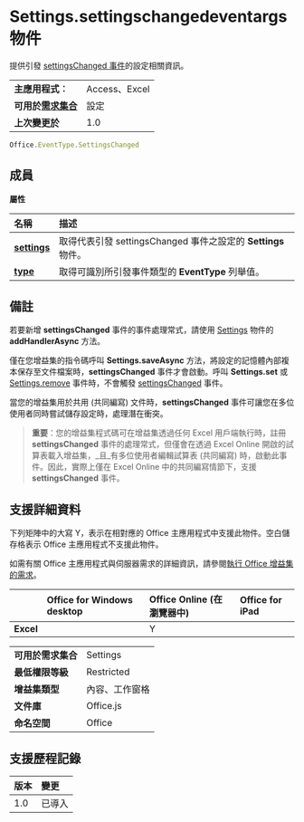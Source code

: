 # <a name="settings.settingschangedeventargs-object"></a>Settings.settingschangedeventargs 物件
提供引發 [settingsChanged 事件](settings.settingschangedevent.md)的設定相關資訊。

|||
|:-----|:-----|
|**主應用程式︰**|Access、Excel |
|**可用於[需求集合](../../docs/overview/specify-office-hosts-and-api-requirements.md)**|設定|
|**上次變更於**|1.0|

```js
Office.EventType.SettingsChanged
```

## <a name="members"></a>成員

**屬性**

|**名稱**|**描述**|
|:-----|:-----|
|**[settings](settings.settingschangedeventargs.setting.md)**|取得代表引發 settingsChanged 事件之設定的 **Settings** 物件。|
|**[type](settings.settingschangedeventargs.type.md)**|取得可識別所引發事件類型的 **EventType** 列舉值。|

## <a name="remarks"></a>備註

若要新增 **settingsChanged** 事件的事件處理常式，請使用 [Settings](settings.addhandlerasync.md) 物件的 **addHandlerAsync** 方法。

僅在您增益集的指令碼呼叫 **Settings.saveAsync** 方法，將設定的記憶體內部複本保存至文件檔案時，**settingsChanged** 事件才會啟動。呼叫 **Settings.set** 或 [Settings.remove](settings.set.md) 事件時，不會觸發 [settingsChanged](settings.remove.md) 事件。

當您的增益集用於共用 (共同編寫) 文件時，**settingsChanged** 事件可讓您在多位使用者同時嘗試儲存設定時，處理潛在衝突。


 >**重要**：您的增益集程式碼可在增益集透過任何 Excel 用戶端執行時，註冊 **settingsChanged** 事件的處理常式，但僅會在透過 Excel Online 開啟的試算表載入增益集，_且_有多位使用者編輯試算表 (共同編寫) 時，啟動此事件。因此，實際上僅在 Excel Online 中的共同編寫情節下，支援 **settingsChanged** 事件。



## <a name="support-details"></a>支援詳細資料


下列矩陣中的大寫 Y，表示在相對應的 Office 主應用程式中支援此物件。空白儲存格表示 Office 主應用程式不支援此物件。

如需有關 Office 主應用程式與伺服器需求的詳細資訊，請參閱[執行 Office 增益集的需求](../../docs/overview/requirements-for-running-office-add-ins.md)。


||**Office for Windows desktop**|**Office Online (在瀏覽器中)**|**Office for iPad**|
|:-----|:-----|:-----|:-----|
|**Excel**||Y||


|||
|:-----|:-----|
|**可用於需求集合**|Settings|
|**最低權限等級**|Restricted|
|**增益集類型**|內容、工作窗格|
|**文件庫**|Office.js|
|**命名空間**|Office|

## <a name="support-history"></a>支援歷程記錄

|**版本**|**變更**|
|:-----|:-----|
|1.0|已導入|
